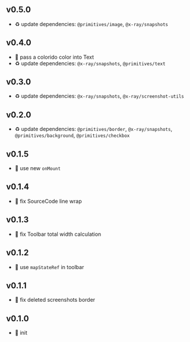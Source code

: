 ## v0.5.0

* ♻️ update dependencies: `@primitives/image`, `@x-ray/snapshots`

## v0.4.0

* 🌱 pass a colorido color into Text
* ♻️ update dependencies: `@x-ray/snapshots`, `@primitives/text`

## v0.3.0

* ♻️ update dependencies: `@x-ray/snapshots`, `@x-ray/screenshot-utils`

## v0.2.0

* ♻️ update dependencies: `@primitives/border`, `@x-ray/snapshots`, `@primitives/background`, `@primitives/checkbox`

## v0.1.5

* 🐞 use new `onMount`

## v0.1.4

* 🐞 fix SourceCode line wrap

## v0.1.3

* 🐞 fix Toolbar total width calculation

## v0.1.2

* 🐞 use `mapStateRef` in toolbar

## v0.1.1

* 🐞 fix deleted screenshots border

## v0.1.0

* 🐣 init
